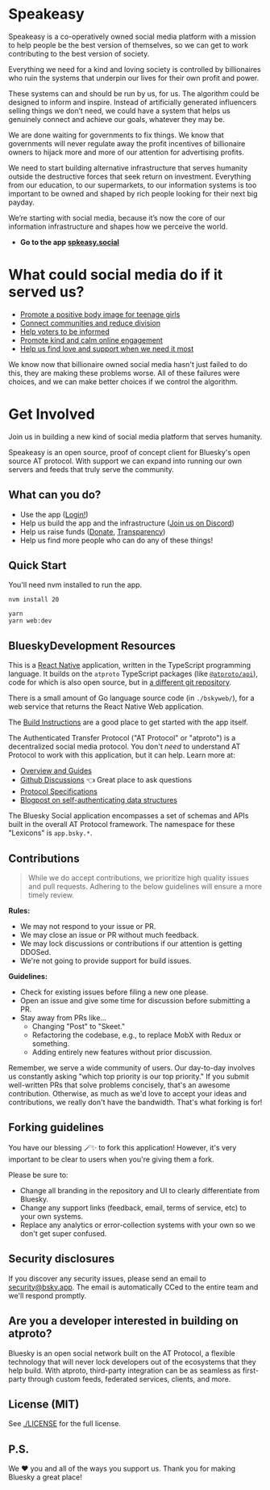# Speakeasy

Speakeasy is a co-operatively owned social media platform with a mission to help people be the best version of themselves, so we can get to work contributing to the best version of society.

Everything we need for a kind and loving society is controlled by billionaires who ruin the systems that underpin our lives for their own profit and power.

These systems can and should be run by us, for us. The algorithm could be designed to inform and inspire. Instead of artificially generated influencers selling things we don’t need, we could have a system that helps us genuinely connect and achieve our goals, whatever they may be.

We are done waiting for governments to fix things. We know that governments will never regulate away the profit incentives of billionaire owners to hijack more and more of our attention for advertising profits.

We need to start building alternative infrastructure that serves humanity outside the destructive forces that seek return on investment. Everything from our education, to our supermarkets, to our information systems is too important to be owned and shaped by rich people looking for their next big payday.

We’re starting with social media, because it’s now the core of our information infrastructure and shapes how we perceive the world.

- **Go to the app [spkeasy.social](https://spkeasy.social)**

# What could social media do if it served us?

* [Promote a positive body image for teenage girls](https://www.wsj.com/articles/facebook-knows-instagram-is-toxic-for-teen-girls-company-documents-show-11631620739)
* [Connect communities and reduce division](https://www.nytimes.com/2018/11/06/technology/myanmar-facebook.html)
* [Help voters to be informed](https://www.bbc.com/news/technology-51034641)
* [Promote kind and calm online engagement](https://www.washingtonpost.com/technology/2021/10/26/facebook-angry-emoji-algorithm/)
* [Help us find love and support when we need it most](https://www.forbes.com/sites/alicegwalton/2015/04/08/new-study-links-facebook-to-depression-but-now-we-actually-understand-why/)

We know now that billionaire owned social media hasn't just failed to do this, they are making these problems worse. All of these failures were choices, and we can make better choices if we control the algorithm.

# Get Involved

Join us in building a new kind of social media platform that serves humanity.

Speakeasy is an open source, proof of concept client for Bluesky's open source AT protocol. With support we can expand into running our own servers and feeds that truly serve the community.

## What can you do?

* Use the app ([Login!](https://spkeasy.social))
* Help us build the app and the infrastructure ([Join us on Discord](https://discord.gg/2nwj58Mf3z))
* Help us raise funds ([Donate](https://about.spkeasy.social/donate), [Transparency](https://opencollective.com/speakeasy-social))
* Help us find more people who can do any of these things!

## Quick Start

You'll need nvm installed to run the app.

```
nvm install 20

yarn
yarn web:dev
```

## BlueskyDevelopment Resources

This is a [React Native](https://reactnative.dev/) application, written in the TypeScript programming language. It builds on the `atproto` TypeScript packages (like [`@atproto/api`](https://www.npmjs.com/package/@atproto/api)), code for which is also open source, but in [a different git repository](https://github.com/bluesky-social/atproto).

There is a small amount of Go language source code (in `./bskyweb/`), for a web service that returns the React Native Web application.

The [Build Instructions](./docs/build.md) are a good place to get started with the app itself.

The Authenticated Transfer Protocol ("AT Protocol" or "atproto") is a decentralized social media protocol. You don't *need* to understand AT Protocol to work with this application, but it can help. Learn more at:

- [Overview and Guides](https://atproto.com/guides/overview)
- [Github Discussions](https://github.com/bluesky-social/atproto/discussions) 👈 Great place to ask questions
- [Protocol Specifications](https://atproto.com/specs/atp)
- [Blogpost on self-authenticating data structures](https://bsky.social/about/blog/3-6-2022-a-self-authenticating-social-protocol)

The Bluesky Social application encompasses a set of schemas and APIs built in the overall AT Protocol framework. The namespace for these "Lexicons" is `app.bsky.*`.

## Contributions

> While we do accept contributions, we prioritize high quality issues and pull requests. Adhering to the below guidelines will ensure a more timely review.

**Rules:**

- We may not respond to your issue or PR.
- We may close an issue or PR without much feedback.
- We may lock discussions or contributions if our attention is getting DDOSed.
- We're not going to provide support for build issues.

**Guidelines:**

- Check for existing issues before filing a new one please.
- Open an issue and give some time for discussion before submitting a PR.
- Stay away from PRs like...
  - Changing "Post" to "Skeet."
  - Refactoring the codebase, e.g., to replace MobX with Redux or something.
  - Adding entirely new features without prior discussion. 

Remember, we serve a wide community of users. Our day-to-day involves us constantly asking "which top priority is our top priority." If you submit well-written PRs that solve problems concisely, that's an awesome contribution. Otherwise, as much as we'd love to accept your ideas and contributions, we really don't have the bandwidth. That's what forking is for!

## Forking guidelines

You have our blessing 🪄✨ to fork this application! However, it's very important to be clear to users when you're giving them a fork.

Please be sure to:

- Change all branding in the repository and UI to clearly differentiate from Bluesky.
- Change any support links (feedback, email, terms of service, etc) to your own systems.
- Replace any analytics or error-collection systems with your own so we don't get super confused.

## Security disclosures

If you discover any security issues, please send an email to security@bsky.app. The email is automatically CCed to the entire team and we'll respond promptly.

## Are you a developer interested in building on atproto?

Bluesky is an open social network built on the AT Protocol, a flexible technology that will never lock developers out of the ecosystems that they help build. With atproto, third-party integration can be as seamless as first-party through custom feeds, federated services, clients, and more.

## License (MIT)

See [./LICENSE](./LICENSE) for the full license.

## P.S.

We ❤️ you and all of the ways you support us. Thank you for making Bluesky a great place!
